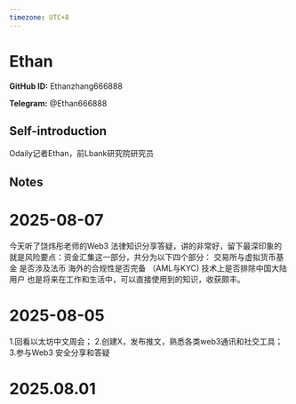 ```yaml
---
timezone: UTC+8
---
```


# Ethan

**GitHub ID:** Ethanzhang666888

**Telegram:** @Ethan666888

## Self-introduction

Odaily记者Ethan，前Lbank研究院研究员

## Notes

<!-- Content_START -->
# 2025-08-07

今天听了饶炜彤老师的Web3 法律知识分享答疑，讲的非常好，留下最深印象的就是风险要点：资金汇集这一部分，共分为以下四个部分：
交易所与虚拟货币基金
是否涉及法币
海外的合规性是否完备 （AML与KYC)
技术上是否排除中国大陆用户
也是将来在工作和生活中，可以直接使用到的知识，收获颇丰。

# 2025-08-05

1.回看以太坊中文周会；
2.创建X，发布推文，熟悉各类web3通讯和社交工具；
3.参与Web3 安全分享和答疑


# 2025.08.01


<!-- Content_END -->
